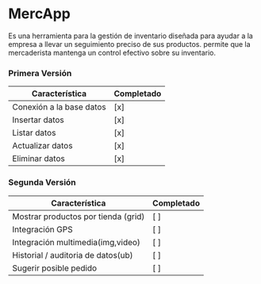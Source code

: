 # MercApp

Es una herramienta para la gestión de inventario diseñada para ayudar a la empresa a llevar un seguimiento preciso de sus productos.
permite que la mercaderista mantenga un control efectivo sobre su inventario.

### Primera Versión
| Característica | Completado |
| -------------- | ---------- |
| Conexión a la base datos | [x] |
| Insertar datos | [x] |
| Listar datos | [x] |
| Actualizar datos | [x] |
| Eliminar datos | [x] |

### Segunda Versión
| Característica | Completado |
| -------------- | ---------- |
| Mostrar productos por tienda (grid) | [ ] |
| Integración GPS | [ ] |
| Integración multimedia(img,video) | [ ] |
| Historial / auditoria de datos(ub) | [ ] |
| Sugerir posible pedido | [ ] |
